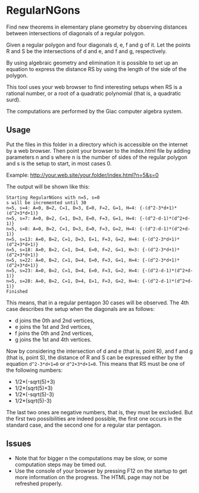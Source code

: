 # RegularNGons

Find new theorems in elementary plane geometry by observing distances
between intersections of diagonals of a regular polygon.

Given a regular polygon and four diagonals d, e, f and g of it.
Let the points R and S be the intersections of d and e, and f and g,
respectively.

By using algebraic geometry and elimination it is possible to
set up an equation to express the distance RS by using the
length of the side of the polygon.

This tool uses your web browser to find interesting setups
when RS is a rational number, or a root of a quadratic
polynomial (that is, a quadratic surd).

The computations are performed by the Giac computer algebra system.

## Usage

Put the files in this folder in a directory which is accessible on
the internet by a web browser. Then point your browser to
the index.html file by adding parameters n and s where n
is the number of sides of the regular polygon and s is the
setup to start, in most cases 0.

Example: http://your.web.site/your.folder/index.html?n=5&s=0

The output will be shown like this:
```
Starting RegularNGons with n=5, s=0
s will be incremented until 30
n=5, s=4: A=0, B=2, C=1, D=3, E=0, F=2, G=1, H=4: {-(d^2-3*d+1)*(d^2+3*d+1)}
n=5, s=7: A=0, B=2, C=1, D=3, E=0, F=3, G=1, H=4: {-(d^2-d-1)*(d^2+d-1)}
n=5, s=8: A=0, B=2, C=1, D=3, E=0, F=3, G=2, H=4: {-(d^2-d-1)*(d^2+d-1)}
n=5, s=13: A=0, B=2, C=1, D=3, E=1, F=3, G=2, H=4: {-(d^2-3*d+1)*(d^2+3*d+1)}
n=5, s=18: A=0, B=2, C=1, D=4, E=0, F=2, G=1, H=3: {-(d^2-3*d+1)*(d^2+3*d+1)}
n=5, s=22: A=0, B=2, C=1, D=4, E=0, F=3, G=1, H=4: {-(d^2-3*d+1)*(d^2+3*d+1)}
n=5, s=23: A=0, B=2, C=1, D=4, E=0, F=3, G=2, H=4: {-(d^2-d-1)*(d^2+d-1)}
n=5, s=28: A=0, B=2, C=1, D=4, E=1, F=3, G=2, H=4: {-(d^2-d-1)*(d^2+d-1)}
Finished
```
This means, that in a regular pentagon 30 cases will be observed.
The 4th case describes the setup when the diagonals are as follows:
  * d joins the 0th and 2nd vertices,
  * e joins the 1st and 3rd vertices,
  * f joins the 0th and 2nd vertices,
  * g joins the 1st and 4th vertices.

Now by considering the intersection of d and e (that is, point R), and f and g
(that is, point S), the distance of R and S can be expressed either by
the equation `d^2-3*d+1=0` or `d^2+3*d+1=0`. This means that RS must be
one of the following numbers:
  * 1/2*(-sqrt(5)+3)
  * 1/2*(sqrt(5)+3)
  * 1/2*(-sqrt(5)-3)
  * 1/2*(sqrt(5)-3)

The last two ones are negative numbers, that is, they must be excluded.
But the first two possibilities are indeed possible, the first one
occurs in the standard case, and the second one for a regular star pentagon.

## Issues

  * Note that for bigger n the computations may be slow, or some computation steps may be timed out.
  * Use the console of your browser by pressing F12 on the startup to get more information on the progress.
The HTML page may not be refreshed properly.
